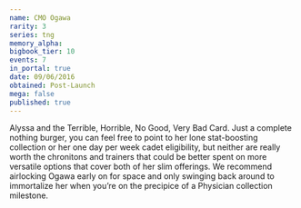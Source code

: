 ```yaml
---
name: CMO Ogawa
rarity: 3
series: tng
memory_alpha:
bigbook_tier: 10
events: 7
in_portal: true
date: 09/06/2016
obtained: Post-Launch
mega: false
published: true
---
```


Alyssa and the Terrible, Horrible, No Good, Very Bad Card. Just a complete nothing burger, you can feel free to point to her lone stat-boosting collection or her one day per week cadet eligibility, but neither are really worth the chronitons and trainers that could be better spent on more versatile options that cover both of her slim offerings. We recommend airlocking Ogawa early on for space and only swinging back around to immortalize her when you’re on the precipice of a Physician collection milestone.
